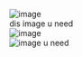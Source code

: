 ![image](https://github.com/HyperSourceGithub/arduinoSingleMotor/assets/135276870/3a699db5-00af-489c-8757-a8a3acee9dc4) <br />
dis image u need <br />
![image](https://github.com/HyperSourceGithub/arduinoSingleMotor/assets/135276870/8d576363-1301-4098-9ab1-2f219026d89c) <br />
![image u need](https://github.com/HyperSourceGithub/arduinoSingleMotor/assets/135276870/badd8125-d075-4684-bc2e-8ec29e0f6c86) <br />



